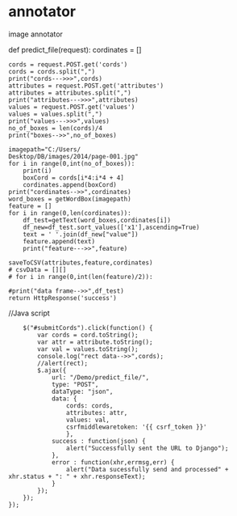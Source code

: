 # annotator
image annotator


def predict_file(request):
	cordinates = []

	cords = request.POST.get('cords')
	cords = cords.split(",")
	print("cords--->>>",cords)
	attributes = request.POST.get('attributes')
	attributes = attributes.split(",")
	print("attributes--->>>",attributes)
	values = request.POST.get('values')
	values = values.split(",")
	print("values--->>>",values)
	no_of_boxes = len(cords)/4
	print("boxes-->>",no_of_boxes)

	imagepath="C:/Users/
	Desktop/DB/images/2014/page-001.jpg"
	for i in range(0,int(no_of_boxes)):
		print(i)
		boxCord = cords[i*4:i*4 + 4]
		cordinates.append(boxCord)
	print("cordinates-->>",cordinates)
	word_boxes = getWordBox(imagepath)
	feature = []
	for i in range(0,len(cordinates)):
		df_test=getText(word_boxes,cordinates[i])
		df_new=df_test.sort_values(['x1'],ascending=True)
		text = ' '.join(df_new["value"])
		feature.append(text)
		print("feature--->>",feature)

	saveToCSV(attributes,feature,cordinates)
	# csvData = [][]
	# for i in range(0,int(len(feature)/2)):

	#print("data frame-->>",df_test)
	return HttpResponse('success')
	

//Java script

        $("#submitCords").click(function() {
            var cords = cord.toString();
            var attr = attribute.toString();
            var val = values.toString();
            console.log("rect data-->>",cords);
            //alert(rect);
            $.ajax({
                url: "/Demo/predict_file/",
                type: "POST",
                dataType: "json",
                data: {
                    cords: cords,
                    attributes: attr,
                    values: val,
                    csrfmiddlewaretoken: '{{ csrf_token }}'
                    },
                success : function(json) {
                    alert("Successfully sent the URL to Django");
                },
                error : function(xhr,errmsg,err) {
                    alert("Data sucessfully send and processed" + xhr.status + ": " + xhr.responseText);
                }
            });
        });
    });
